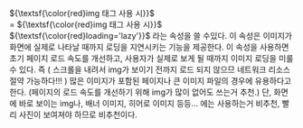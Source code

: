 
${\textsf{\color{red}img 태그 사용 시}}$<br>
= ${\textsf{\color{red}img 태그 사용 시}}$ ${\textsf{\color{red}loading='lazy'}}$ 라는 속성을 쓸 수있다. 이 속성은 이미지가 화면에 실제로 나타날 때까지 로딩을 지연시키는 기능을 제공한다.
이 속성을 사용하면 초기 페이지 로드 속도를 개선하고, 사용자가 실제로 보게 될 때까지 이미지 로딩을 미룰 수 있다.
즉 ( 스크롤을 내려서 img가 보이기 전까지 로드 되지 않으므 네트워크 리소스 절약 가능하다!!! )
많은 이미지가 포함된 페이지나 큰 이미지 파일의 경우에 유용하다고 한다. (페이지의 로드 속도를 개선하기 위해 img가 많이 없어도 쓰는거 추천.)
단, 화면에 바로 보이는 img나, 배너 이미지, 히어로 이미지 등등... 에는 사용하는거 비추천, 빨리 사진이 보여져야 하므로 비추천이다.
